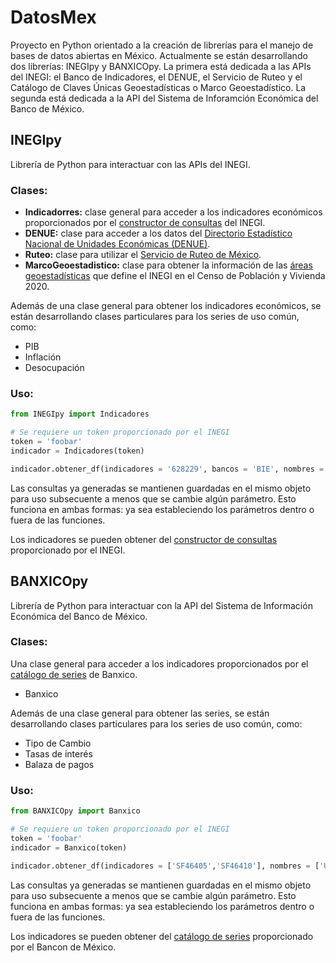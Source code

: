  # DatosMex
Proyecto en Python orientado a la creación de librerías para el manejo de bases de datos abiertas en México.
Actualmente se están desarrollando dos librerías: INEGIpy y BANXICOpy. La primera está dedicada a las APIs del INEGI: el Banco de Indicadores, el DENUE, el Servicio de Ruteo y el Catálogo de Claves Únicas Geoestadísticas o Marco Geoestadístico. La segunda está dedicada a la API del Sistema de Inforamción Económica del Banco de México. 

## INEGIpy
Librería de Python para interactuar con las APIs del INEGI.

### Clases:

* **Indicadorres:** clase general para acceder a los indicadores económicos proporcionados por el [constructor de consultas](https://www.inegi.org.mx/servicios/api_indicadores.html) del INEGI.
* **DENUE:** clase para acceder a los datos del [Directorio Estadístico Nacional de Unidades Económicas (DENUE)](https://www.inegi.org.mx/app/mapa/denue/default.aspx).
* **Ruteo:** clase para utilizar el [Servicio de Ruteo de México](http://gaia.inegi.org.mx/mdm6/?v=bGF0OjIzLjMyMDA4LGxvbjotMTAxLjUwMDAwLHo6MSxsOmMxMTFzZXJ2aWNpb3N8dGMxMTFzZXJ2aWNpb3M=).
* **MarcoGeoestadistico:** clase para obtener la información de las [áreas geoestadísticas](https://www.inegi.org.mx/temas/mg/) que define el INEGI en el Censo de Población y Vivienda 2020.

Además de una clase general para obtener los indicadores económicos, se están desarrollando clases particulares para los series de uso común, como:

* PIB
* Inflación 
* Desocupación 

### Uso:
```python
from INEGIpy import Indicadores

# Se requiere un token proporcionado por el INEGI
token = 'foobar'
indicador = Indicadores(token) 

indicador.obtener_df(indicadores = '628229', bancos = 'BIE', nombres = 'Inflación General', inicio = '2018-06', fin = '2021-12')
```
Las consultas ya generadas se mantienen guardadas en el mismo objeto para uso subsecuente a menos que se cambie algún parámetro. Esto funciona en ambas formas: ya sea estableciendo los parámetros dentro o fuera de las funciones.

Los indicadores se pueden obtener del [constructor de consultas](https://www.inegi.org.mx/servicios/api_indicadores.html) proporcionado por el INEGI.

## BANXICOpy
Librería de Python para interactuar con la API del Sistema de Información Económica del Banco de México.

### Clases:
Una clase general para acceder a los indicadores proporcionados por el [catálogo de series](https://www.banxico.org.mx/SieAPIRest/service/v1/doc/catalogoSeries#) de Banxico.
* Banxico

Además de una clase general para obtener las series, se están desarrollando clases particulares para los series de uso común, como:

* Tipo de Cambio 
* Tasas de interés 
* Balaza de pagos 

### Uso:
```python
from BANXICOpy import Banxico

# Se requiere un token proporcionado por el INEGI
token = 'foobar'
indicador = Banxico(token)

indicador.obtener_df(indicadores = ['SF46405','SF46410'], nombres = ['USD','EURO'], inicio = '2020-01-01', fin = '2021-09-14')
```
Las consultas ya generadas se mantienen guardadas en el mismo objeto para uso subsecuente a menos que se cambie algún parámetro. Esto funciona en ambas formas: ya sea estableciendo los parámetros dentro o fuera de las funciones.

Los indicadores se pueden obtener del [catálogo de series](https://www.banxico.org.mx/SieAPIRest/service/v1/doc/catalogoSeries#) proporcionado por el Bancon de México.
